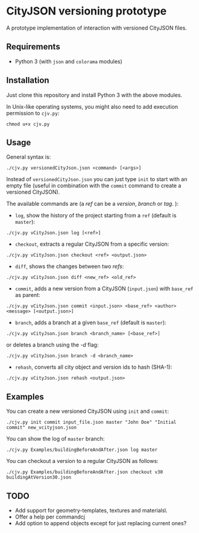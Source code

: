 # CityJSON versioning prototype

A prototype implementation of interaction with versioned CityJSON files.

## Requirements

- Python 3 (with ``json`` and ``colorama`` modules)

## Installation

Just clone this repository and install Python 3 with the above modules.

In Unix-like operating systems, you might also need to add execution permission to ``cjv.py``:

```
chmod u+x cjv.py
```

## Usage

General syntax is:

```
./cjv.py versionedCityJson.json <command> [<args>]
```

Instead of ``versionedCityJson.json`` you can just type ``init`` to start with an empty file (useful in combination with the ``commit`` command to create a versioned CityJSON).

The available commands are (a *ref* can be a *version*, *branch* or *tag*.
):

- ``log``, show the history of the project starting from a ``ref`` (default is ``master``):

```
./cjv.py vCityJson.json log [<ref>]
```

- ``checkout``, extracts a regular CityJSON from a specific version:

```
./cjv.py vCityJson.json checkout <ref> <output.json>
```

- ``diff``, shows the changes between two *refs*:

```
./cjv.py vCityJson.json diff <new_ref> <old_ref>
```

- ``commit``, adds a new version from a CityJSON (``input.json``) with ``base_ref`` as parent:

```
./cjv.py vCityJson.json commit <input.json> <base_ref> <author> <message> [<output.json>]
```

- ``branch``, adds a branch at a given ``base_ref`` (default is ``master``):

```
./cjv.py vCityJson.json branch <branch_name> [<base_ref>]
```

or deletes a branch using the *-d* flag:

```
./cjv.py vCityJson.json branch -d <branch_name>
```

- ``rehash``, converts all city object and version ids to hash (SHA-1):

```
./cjv.py vCityJson.json rehash <output.json>
```

## Examples

You can create a new versioned CityJSON using ``init`` and ``commit``:

```
./cjv.py init commit input_file.json master "John Doe" "Initial commit" new_vcityjson.json
```

You can show the log of ``master`` branch:

```
./cjv.py Examples/buildingBeforeAndAfter.json log master
```

You can checkout a version to a regular CityJSON as follows:

```
./cjv.py Examples/buildingBeforeAndAfter.json checkout v30 buildingAtVersion30.json
```

## TODO

- Add support for geometry-templates, textures and materials\
- Offer a help per commandcj
- Add option to append objects except for just replacing current ones?